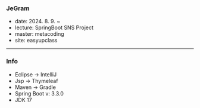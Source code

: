 ### JeGram
- date: 2024. 8. 9. ~
- lecture: SpringBoot SNS Project
- master: metacoding
- site: easyupclass
---
### Info
- Eclipse -> IntelliJ
- Jsp -> Thymeleaf
- Maven -> Gradle
- Spring Boot v: 3.3.0
- JDK 17